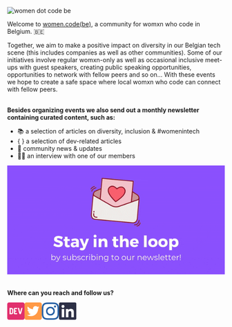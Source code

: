 ![women dot code be](https://raw.githubusercontent.com/Mangamaui/Mangamaui/master/cover.png)


Welcome to [women.code(be)](http://bit.ly/wdcb-website), a community for womxn who code in Belgium. 🇧🇪

Together, we aim to make a positive impact on diversity in our Belgian tech scene (this includes companies as well as other communities).
Some of our initiatives involve regular womxn-only as well as occasional inclusive meet-ups with guest speakers, creating public speaking opportunities, opportunities to network with fellow peers and so on... With these events we hope to create a safe space where local womxn who code can connect with fellow peers.
</br>
</br>

**Besides organizing events we also send out a monthly newsletter containing curated content, such as:**

- 📚  a selection of articles on diversity, inclusion & #womenintech</br>
- { }  a selection of dev-related articles</br>
- 📰  community news & updates</br>
- 👩🏽  an interview with one of our members</br>

<a href="http://bit.ly/womencodebe-newsletter-signup">
  <img src="https://raw.githubusercontent.com/womendotcodebe/womendotcodebe/primary/assets/stayintheloop.gif" alt="Go to our newsletter signup"/>
</a>
</br>
</br>

**Where can you reach and follow us?**

<a href="https://dev.to/womendotcodebe" target="_blank">
<img src="https://raw.githubusercontent.com/womendotcodebe/womendotcodebe/primary/assets/icons/dev.svg" alt="DEV community" width="40" align="left"/>
</a>
<a href="https://twitter.com/womendotcodebe" target="_blank">
<img src="https://raw.githubusercontent.com/womendotcodebe/womendotcodebe/primary/assets/icons/twitter.svg" alt="Twitter" width="40" align="left" />
</a>
<a href="https://instagram.com/womendotcodebe" target="_blank">
<img src="https://raw.githubusercontent.com/womendotcodebe/womendotcodebe/primary/assets/icons/instagram.svg" alt="Instagram" width="40" align="left" /></a>
<a href="https://linkedin.com/company/womendotcodebe/" target="_blank">
<img src="https://raw.githubusercontent.com/womendotcodebe/womendotcodebe/primary/assets/icons/linkedin.svg" alt="LinkedIn" width="40" align="left" />
</a>
